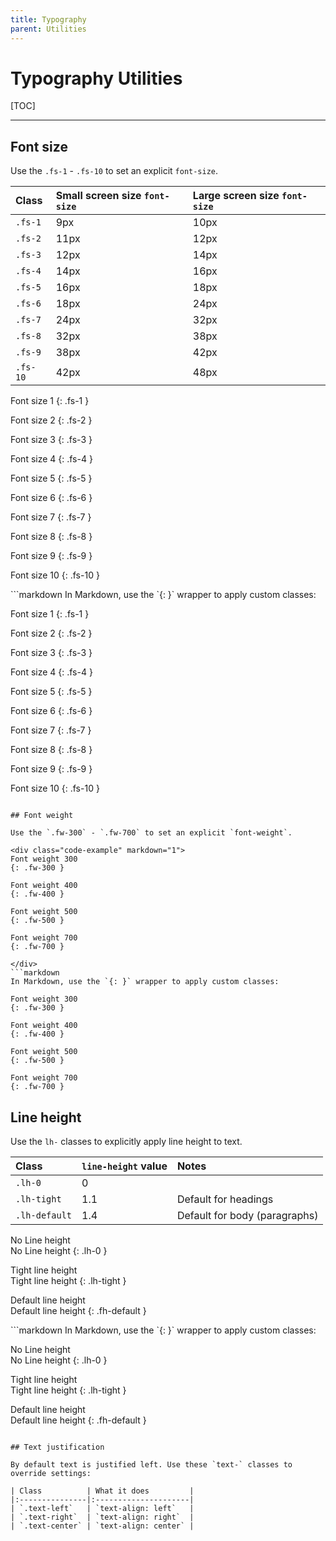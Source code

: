 ```yaml
---
title: Typography
parent: Utilities
---
```


# Typography Utilities

[TOC]

---

## Font size

Use the `.fs-1` - `.fs-10` to set an explicit `font-size`.

| Class   | Small screen size `font-size`  | Large screen size `font-size` |
|:--------|:-------------------------------|:------------------------------|
| `.fs-1` | 9px                            | 10px                          |
| `.fs-2` | 11px                           | 12px                          |
| `.fs-3` | 12px                           | 14px                          |
| `.fs-4` | 14px                           | 16px                          |
| `.fs-5` | 16px                           | 18px                          |
| `.fs-6` | 18px                           | 24px                          |
| `.fs-7` | 24px                           | 32px                          |
| `.fs-8` | 32px                           | 38px                          |
| `.fs-9` | 38px                           | 42px                          |
| `.fs-10`| 42px                           | 48px                          |

<div class="code-example" markdown="1">

Font size 1
{: .fs-1 }

Font size 2
{: .fs-2 }

Font size 3
{: .fs-3 }

Font size 4
{: .fs-4 }

Font size 5
{: .fs-5 }

Font size 6
{: .fs-6 }

Font size 7
{: .fs-7 }

Font size 8
{: .fs-8 }

Font size 9
{: .fs-9 }

Font size 10
{: .fs-10 }

</div>
```markdown
In Markdown, use the `{: }` wrapper to apply custom classes:

Font size 1
{: .fs-1 }

Font size 2
{: .fs-2 }

Font size 3
{: .fs-3 }

Font size 4
{: .fs-4 }

Font size 5
{: .fs-5 }

Font size 6
{: .fs-6 }

Font size 7
{: .fs-7 }

Font size 8
{: .fs-8 }

Font size 9
{: .fs-9 }

Font size 10
{: .fs-10 }
```

## Font weight

Use the `.fw-300` - `.fw-700` to set an explicit `font-weight`.

<div class="code-example" markdown="1">
Font weight 300
{: .fw-300 }

Font weight 400
{: .fw-400 }

Font weight 500
{: .fw-500 }

Font weight 700
{: .fw-700 }

</div>
```markdown
In Markdown, use the `{: }` wrapper to apply custom classes:

Font weight 300
{: .fw-300 }

Font weight 400
{: .fw-400 }

Font weight 500
{: .fw-500 }

Font weight 700
{: .fw-700 }
```

## Line height

Use the `lh-` classes to explicitly apply line height to text.

| Class         | `line-height` value  | Notes                         |
|:--------------|:---------------------|:------------------------------|
| `.lh-0`       | 0                    |                               |
| `.lh-tight`   | 1.1                  | Default for headings          |
| `.lh-default` | 1.4                  | Default for body (paragraphs) |

<div class="code-example" markdown="1">
No Line height<br>
No Line height
{: .lh-0 }

Tight line height<br>
Tight line height
{: .lh-tight }

Default line height<br>
Default line height
{: .fh-default }
</div>
```markdown
In Markdown, use the `{: }` wrapper to apply custom classes:

No Line height<br>
No Line height
{: .lh-0 }

Tight line height<br>
Tight line height
{: .lh-tight }

Default line height<br>
Default line height
{: .fh-default }
```

## Text justification

By default text is justified left. Use these `text-` classes to override settings:

| Class          | What it does         |
|:---------------|:---------------------|
| `.text-left`   | `text-align: left`   |
| `.text-right`  | `text-align: right`  |
| `.text-center` | `text-align: center` |
